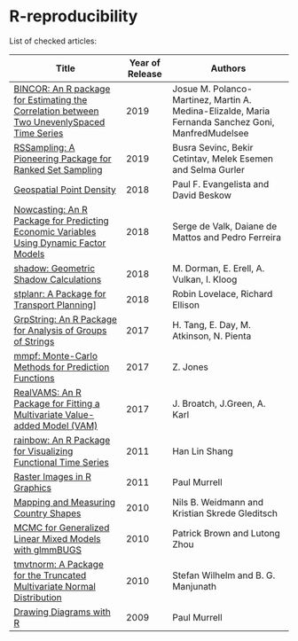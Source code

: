 # R-reproducibility

List of checked articles:

| Title | Year of Release | Authors |
|----------------|-------------|---------|
| [BINCOR: An R package for Estimating the Correlation between Two UnevenlySpaced Time Series](https://journal.r-project.org/archive/2019/RJ-2019-035/index.html) | 2019 | Josue M. Polanco-Martinez, Martin A. Medina-Elizalde, Maria Fernanda Sanchez Goni, ManfredMudelsee |
| [RSSampling: A Pioneering Package for Ranked Set Sampling](https://journal.r-project.org/archive/2019/RJ-2019-039/index.html) | 2019 | Busra Sevinc, Bekir Cetintav, Melek Esemen and Selma Gurler |
| [Geospatial Point Density](https://journal.r-project.org/archive/2018/RJ-2018-061/index.html) | 2018 | Paul F. Evangelista and David Beskow |
| [Nowcasting: An R Package for Predicting Economic Variables Using Dynamic Factor Models](https://journal.r-project.org/archive/2019/RJ-2019-020/index.html) | 2018 | Serge de Valk, Daiane de Mattos and Pedro Ferreira |
| [shadow: Geometric Shadow Calculations](https://journal.r-project.org/archive/2019/RJ-2019-024/index.html) | 2018 | M. Dorman, E. Erell, A. Vulkan, I. Kloog |
| [stplanr: A Package for Transport Planning](https://journal.r-project.org/archive/2018/RJ-2018-053/index.html)] | 2018 | Robin Lovelace, Richard Ellison |
| [GrpString: An R Package for Analysis of Groups of Strings](https://journal.r-project.org/archive/2018/RJ-2018-002/index.html) | 2017 | H. Tang, E. Day, M. Atkinson, N. Pienta |
| [mmpf: Monte-Carlo Methods for Prediction Functions](https://journal.r-project.org/archive/2018/RJ-2018-038/index.html) | 2017 | Z. Jones |
| [RealVAMS: An R Package for Fitting a Multivariate Value-added Model (VAM)](https://journal.r-project.org/archive/2018/RJ-2018-033/index.html) | 2017 | J. Broatch, J.Green, A. Karl |
| [rainbow: An R Package for Visualizing Functional Time Series](https://journal.r-project.org/archive/2011/RJ-2011-019/index.html) | 2011 | Han Lin Shang |
| [Raster Images in R Graphics](https://journal.r-project.org/archive/2011/RJ-2011-008/index.html) | 2011 | Paul Murrell |
| [Mapping and Measuring Country Shapes](https://journal.r-project.org/archive/2010/RJ-2010-004/index.html) | 2010 | Nils B. Weidmann and Kristian Skrede Gleditsch |
| [MCMC for Generalized Linear Mixed Models with glmmBUGS](https://journal.r-project.org/archive/2010/RJ-2010-003/index.html) | 2010 | Patrick Brown and Lutong Zhou |
| [tmvtnorm: A Package for the Truncated Multivariate Normal Distribution](https://journal.r-project.org/archive/2010/RJ-2010-005/index.html) | 2010 | Stefan Wilhelm and B. G. Manjunath |
| [Drawing Diagrams with R](https://journal.r-project.org/archive/2009/RJ-2009-006/index.html) | 2009 | Paul Murrell |

